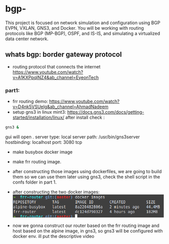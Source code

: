 # bgp-

This project is focused on network simulation and configuration using BGP EVPN, VXLAN, GNS3, and Docker. 
You will be working with routing protocols like BGP (MP-BGP), OSPF, and IS-IS, and simulating a virtualized data center network.

## whats bgp: border gateway protocol

- routing protocol that connects the internet
https://www.youtube.com/watch?v=A1KXPpqlNZ4&ab_channel=EyeonTech

### part1:
- frr routing demo:
https://www.youtube.com/watch?v=D4nk5VSUelg&ab_channel=AhmadNadeem
- setup gns3 in linux mint3:
https://docs.gns3.com/docs/getting-started/installation/linux/
after install check :
```bash
gns3 &
```
gui will open .
server type: local
server path: /usr/bin/gns3server
hostbinding: localhost
port: 3080 tcp

- make busybox docker image
- make frr routing image.

- after constructing those images using dockerfiles, we are going to build them so we can use them later using gns3, check the shell script in the confs folder in part 1.

- after constructing the two docker images:
![alt text](frr_routes_busy_alpine_docker_images.png)

- now we gonna construct our router based on the frr routing image and host based on the alpine image, in gns3, so gns3 will be configured with docker env.
ill put the descriptive video


